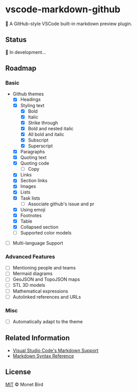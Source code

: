 # vscode-markdown-github

📝 A GitHub-style VSCode built-in markdown preview plugin.

## Status

🚧 In development...

## Roadmap

### Basic

- Github themes
  - [x] Headings
  - [x] Styling text
    - [x] Bold
    - [x] Italic
    - [x] Strike through
    - [x] Bold and nested italic
    - [x] All bold and italic
    - [x] Subscript
    - [x] Superscript
  - [x] Paragraphs
  - [x] Quoting text
  - [x] Quoting code
    - [ ] Copy
  - [x] Links
  - [x] Section links
  - [x] Images
  - [x] Lists
  - [x] Task lists
    - [ ] Associate github's issue and pr
  - [x] Using emoji
  - [x] Footnotes
  - [x] Table
  - [x] Collapsed section
  - [ ] Supported color models
- [ ] Multi-language Support

### Advanced Features

- [ ] Mentioning people and teams
- [ ] Mermaid diagrams
- [ ] GeoJSON and TopoJSON maps
- [ ] STL 3D models
- [ ] Mathematical expressions
- [ ] Autolinked references and URLs

### Misc

- [ ] Automatically adapt to the theme

## Related Information

- [Visual Studio Code's Markdown Support](http://code.visualstudio.com/docs/languages/markdown)
- [Markdown Syntax Reference](https://help.github.com/articles/markdown-basics/)

## License

[MIT](./LICENSE) © Monet Bird
